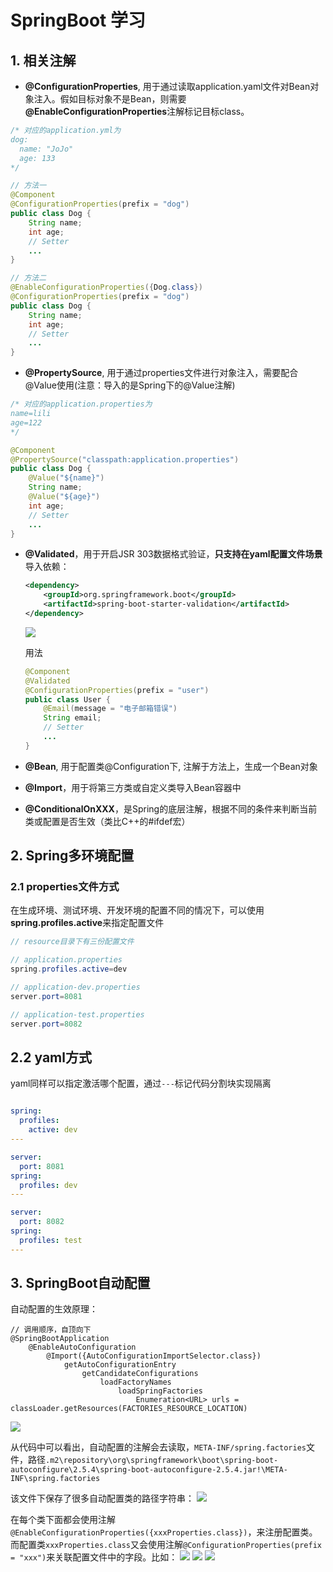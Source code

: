# SpringBoot 学习

## 1. 相关注解

+ **@ConfigurationProperties**, 用于通过读取application.yaml文件对Bean对象注入。假如目标对象不是Bean，则需要 **@EnableConfigurationProperties**注解标记目标class。
```java
/* 对应的application.yml为
dog:
  name: "JoJo"
  age: 133
*/

// 方法一
@Component
@ConfigurationProperties(prefix = "dog")
public class Dog {
    String name;
    int age;
    // Setter
    ...
}

// 方法二
@EnableConfigurationProperties({Dog.class})
@ConfigurationProperties(prefix = "dog")
public class Dog {
    String name;
    int age;
    // Setter
    ...
}
```

+ **@PropertySource**, 用于通过properties文件进行对象注入，需要配合@Value使用(注意：导入的是Spring下的@Value注解)
```java
/* 对应的application.properties为
name=lili
age=122
*/

@Component
@PropertySource("classpath:application.properties")
public class Dog {
    @Value("${name}")
    String name;
    @Value("${age}")
    int age;
    // Setter
    ...
}

```

+ **@Validated**，用于开启JSR 303数据格式验证，**只支持在yaml配置文件场景**
导入依赖：
    ```xml
    <dependency>
        <groupId>org.springframework.boot</groupId>
        <artifactId>spring-boot-starter-validation</artifactId>
    </dependency>

    ```
    ![](SpringBoot.assets/JSR-303.png)

    用法
    ```java
    @Component
    @Validated
   @ConfigurationProperties(prefix = "user")
    public class User {
        @Email(message = "电子邮箱错误")
        String email;
        // Setter
        ...
    }
    ```

+ **@Bean**, 用于配置类@Configuration下, 注解于方法上，生成一个Bean对象

+ **@Import**，用于将第三方类或自定义类导入Bean容器中

+ **@ConditionalOnXXX**，是Spring的底层注解，根据不同的条件来判断当前类或配置是否生效（类比C++的#ifdef宏）

## 2. Spring多环境配置

### 2.1 properties文件方式

在生成环境、测试环境、开发环境的配置不同的情况下，可以使用**spring.profiles.active**来指定配置文件
```java
// resource目录下有三份配置文件

// application.properties
spring.profiles.active=dev

// application-dev.properties
server.port=8081

// application-test.properties
server.port=8082

```

## 2.2 yaml方式
yaml同样可以指定激活哪个配置，通过`---`标记代码分割块实现隔离
```yaml

spring:
  profiles:
    active: dev
---

server:
  port: 8081
spring:
  profiles: dev
---

server:
  port: 8082
spring:
  profiles: test
---

```

## 3. SpringBoot自动配置

自动配置的生效原理：
```
// 调用顺序，自顶向下
@SpringBootApplication
    @EnableAutoConfiguration
        @Import({AutoConfigurationImportSelector.class})
            getAutoConfigurationEntry
                getCandidateConfigurations
                    loadFactoryNames
                        loadSpringFactories
                            Enumeration<URL> urls = classLoader.getResources(FACTORIES_RESOURCE_LOCATION)
```
![](SpringBoot.assets/spring自动装配代码.png)

从代码中可以看出，自动配置的注解会去读取，`META-INF/spring.factories`文件，路径`.m2\repository\org\springframework\boot\spring-boot-autoconfigure\2.5.4\spring-boot-autoconfigure-2.5.4.jar!\META-INF\spring.factories`

该文件下保存了很多自动配置类的路径字符串：
![](SpringBoot.assets/自动配置类.png)

在每个类下面都会使用注解`@EnableConfigurationProperties({xxxProperties.class})`，来注册配置类。而配置类`xxxProperties.class`又会使用注解`@ConfigurationProperties(prefix = "xxx")`来关联配置文件中的字段。比如：
![](SpringBoot.assets/redis_autoconfig1.png)
![](SpringBoot.assets/redis_autoconfig2.png)
![](SpringBoot.assets/redis_autoconfig3.png)


